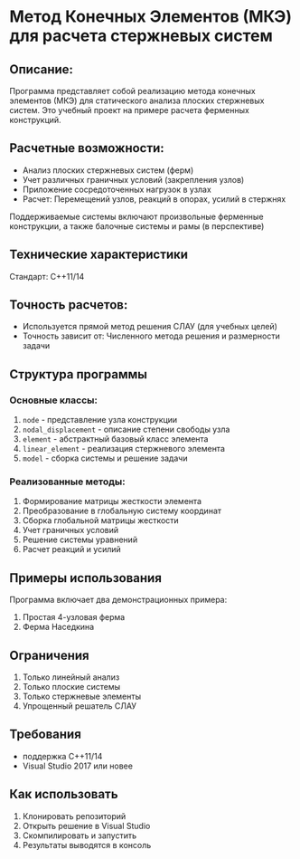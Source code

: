 # Метод Конечных Элементов (МКЭ) для расчета стержневых систем

## Описание:
Программа представляет собой реализацию метода конечных элементов (МКЭ) для статического анализа плоских стержневых систем. Это учебный проект на примере расчета ферменных конструкций.

## Расчетные возможности:
- Анализ плоских стержневых систем (ферм)
- Учет различных граничных условий (закрепления узлов)
- Приложение сосредоточенных нагрузок в узлах
- Расчет: Перемещений узлов, реакций в опорах, усилий в стержнях

Поддерживаемые системы включают произвольные ферменные конструкции, а также балочные системы и рамы (в перспективе)

## Технические характеристики
Стандарт: C++11/14

## Точность расчетов:
- Используется прямой метод решения СЛАУ (для учебных целей)
- Точность зависит от:
  Численного метода решения и размерности задачи


## Структура программы

### Основные классы:
1. `node` - представление узла конструкции
2. `nodal_displacement` - описание степени свободы узла
3. `element` - абстрактный базовый класс элемента
4. `linear_element` - реализация стержневого элемента
5. `model` - сборка системы и решение задачи

### Реализованные методы:
1. Формирование матрицы жесткости элемента
2. Преобразование в глобальную систему координат
3. Сборка глобальной матрицы жесткости
4. Учет граничных условий
5. Решение системы уравнений
6. Расчет реакций и усилий

## Примеры использования

Программа включает два демонстрационных примера:
1. Простая 4-узловая ферма
2. Ферма Наседкина 

## Ограничения

1. Только линейный анализ
2. Только плоские системы
3. Только стержневые элементы
4. Упрощенный решатель СЛАУ

## Требования

- поддержка C++11/14
- Visual Studio 2017 или новее

## Как использовать

1. Клонировать репозиторий
2. Открыть решение в Visual Studio
3. Скомпилировать и запустить
4. Результаты выводятся в консоль
